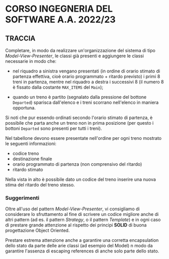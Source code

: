 # CORSO INGEGNERIA DEL SOFTWARE A.A. 2022/23


## TRACCIA

Completare, in modo da realizzare un'organizzazione del sistema di tipo
*Model-View-Presenter*, le classi già presenti e aggiungere le
classi necessarie in modo che:

- nel riquadro a sinistra vengano presentati (in ordine di orario stimato di partenza effettiva, cioè orario programmato + ritardo previsto) 
i primi 8 treni in partenza, mentre nel riquadro a destra i successivi 8 (il numero 8 è fissato dalla costante `MAX_ITEMS` del `Main`);

- quando un treno è partito (segnalato dalla pressione del bottone `Departed`) sparisca dall'elenco e i 
treni scorrano nell'elenco in maniera opportuna.

Si noti che pur essendo ordinati secondo l'orario stimato di partenza, è possibile che parta anche un treno non in prima 
posizione (per questo i bottoni `Departed` sono presenti per tutti i treni).


Nel tabellone devono essere presentate nell'ordine per ogni treno mostrato le seguenti informazioni:
- codice treno
- destinazione finale
- orario programmato di partenza (non comprensivo del ritardo)
- ritardo stimato


Nella vista in alto è possibile dato un codice del treno inserire una nuova stima del ritardo del treno stesso.


### Suggerimenti

Oltre all'uso del pattern _Model-View-Presenter_, vi consigliamo di considerare
lo sfruttamento
al fine di scrivere un codice migliore anche di altri pattern (ad es. il pattern
_Strategy_, o il pattern _Template_) e in
ogni caso di prestare grande attenzione al rispetto dei principi **SOLID** di
buona progettazione Object Oriented.

Prestare estrema attenzione anche a garantire una corretta encapsulation dello
stato da parte delle arie classi (ad
esempio del Model) n modo da garantire l'assenza di escaping references di anche
solo parte dello stato.


